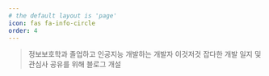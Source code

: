 ```yaml
---
# the default layout is 'page'
icon: fas fa-info-circle
order: 4
---
```



> 정보보호학과 졸업하고 인공지능 개발하는 개발자
> 이것저것 잡다한 개발 일지 및 관심사 공유를 위해 블로그 개설


